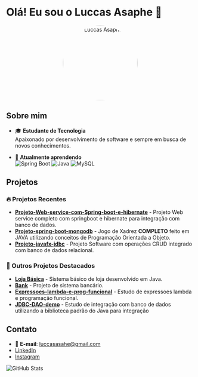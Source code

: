 # Olá! Eu sou o Luccas Asaphe 👋

<p align="center">
  <img src="https://avatars.githubusercontent.com/u/167210535?v=4" alt="Luccas Asaphe" width="200" style="border-radius: 50%;">
</p>

## Sobre mim

- 🎓 **Estudante de Tecnologia**<br>
  Apaixonado por desenvolvimento de software e sempre em busca de novos conhecimentos.

- 🌱 **Atualmente aprendendo**<br>
  ![Spring Boot](https://img.shields.io/badge/-SpringBoot-6DB33F?style=flat-square&logo=spring&logoColor=white)
  ![Java](https://img.shields.io/badge/-Java-007396?style=flat-square&logo=java&logoColor=white)
  ![MySQL](https://img.shields.io/badge/-MySQL-4479A1?style=flat-square&logo=mysql&logoColor=white)

## Projetos

### 🔥 Projetos Recentes
- [**Projeto-Web-service-com-Spring-boot-e-hibernate**](https://github.com/LuccasAps/Projeto-Web-service-com-Spring-boot-e-hibernate) - Projeto Web service completo com springboot e hibernate para integração com banco de dados.
- [**Projeto-spring-boot-mongodb**](https://github.com/LuccasAps/workshop-spring-boot-mongodb) - Jogo de Xadrez **COMPLETO** feito em JAVA utilizando conceitos de Programação Orientada a Objeto.
- [**Projeto-javafx-jdbc**](https://github.com/LuccasAps/workshop-javafx-jdbc) - Projeto Software com operações CRUD integrado com banco de dados relacional.
  
### 📌 Outros Projetos Destacados
- [**Loja Básica**](https://github.com/LuccasAps/Loja-Basica) - Sistema básico de loja desenvolvido em Java.
- [**Bank**](https://github.com/LuccasAps/Bank-) - Projeto de sistema bancário.
- [**Expressoes-lambda-e-prog-funcional**](https://github.com/LuccasAps/Expressoes-lambda-e-prog-funcional) - Estudo de expressoes lambda e programação funcional.
- [**JDBC-DAO-demo**](https://github.com/LuccasAps/JDBC-DAO-demo) - Estudo de integração com banco de dados utilizando a biblioteca padrão do Java para integração 

## Contato

- 📧 **E-mail**: [luccasasahe@gmail.com](mailto:luccasasahe@gmail.com)
- [LinkedIn](https://www.linkedin.com/in/luccas-asaphe-pena-salomão-521837280)
- [Instagram](https://www.instagram.com/luccas__aps)

![GitHub Stats](https://github-readme-stats.vercel.app/api?username=LuccasAps&show_icons=true&theme=radical)

